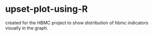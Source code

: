 # upset-plot-using-R

created for the HBMC project to show distribution of hbmc indicators visually in the graph. 
